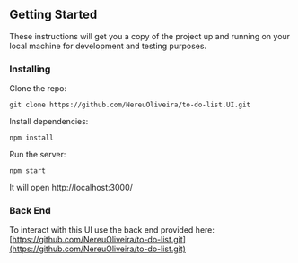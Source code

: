 ## Getting Started

These instructions will get you a copy of the project up and running on your local machine for development and testing purposes.

### Installing

Clone the repo:
```
git clone https://github.com/NereuOliveira/to-do-list.UI.git
```
Install dependencies:
```
npm install
```
Run the server:
```
npm start
```
It will open http://localhost:3000/

### Back End

To interact with this UI use the back end provided here: [https://github.com/NereuOliveira/to-do-list.git](https://github.com/NereuOliveira/to-do-list.git)

